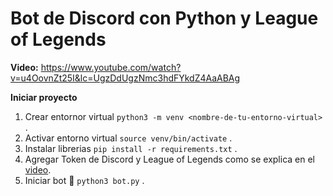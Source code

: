 # Bot de Discord con Python y League of Legends

**Video:** https://www.youtube.com/watch?v=u4OovnZt25I&lc=UgzDdUgzNmc3hdFYkdZ4AaABAg

**Iniciar proyecto**

1. Crear entornor virtual ``python3 -m venv <nombre-de-tu-entorno-virtual>`` .
2. Activar entorno virtual ``source venv/bin/activate`` .
3. Instalar librerias ``pip install -r requirements.txt`` .
4. Agregar Token de Discord y League of Legends como se explica en el [video](https://www.youtube.com/watch?v=u4OovnZt25I&lc=UgzDdUgzNmc3hdFYkdZ4AaABAg).
5. Iniciar bot 🤖 ``python3 bot.py`` .
